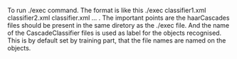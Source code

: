 To run ./exec command. The format is like this  ./exec classifier1.xml classifier2.xml classifier.xml ... .
The important points are the haarCascades files should be present in the same diretory as the ./exec file. 
And the name of the CascadeClassifier files is used as label for the objects recognised. This is by default set by training part, that the file names are named on the objects.

